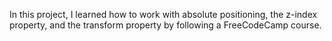 In this project, I learned how to work with absolute positioning, the z-index property, and the transform property by following a FreeCodeCamp course.
